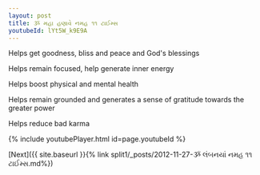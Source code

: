 ```yaml
---
layout: post
title: ૐ મહા હણાવે નમહ ૧૧ ટાઈમ્સ
youtubeId: lYt5W_k9E9A
---
```

 
 
Helps get goodness, bliss and peace and God's blessings
 
Helps remain focused, help generate inner energy 
 
Helps boost physical and mental health 
 
Helps remain grounded and generates a sense of gratitude towards the greater power 
 
Helps reduce bad karma
 
 
 
 


{% include youtubePlayer.html id=page.youtubeId %}
 
[Next]({{ site.baseurl }}{% link  split1/_posts/2012-11-27-ૐ લંબનયાં નમહ ૧૧ ટાઈમ્સ.md%})
 
